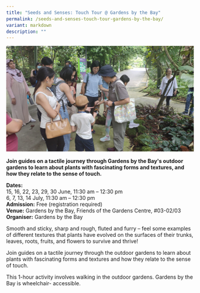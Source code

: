 ```yaml
---
title: "Seeds and Senses: Touch Tour @ Gardens by the Bay"
permalink: /seeds-and-senses-touch-tour-gardens-by-the-bay/
variant: markdown
description: ""
---
```

![](/images/Tours/GBTB_seeds_senses_touch_tour.jpg)

**Join guides on a tactile journey through Gardens by the Bay's outdoor gardens to learn about plants with fascinating forms and textures, and how they relate to the sense of touch.**

**Dates:** <br>
15, 16, 22, 23, 29, 30 June, 11:30 am – 12:30 pm  
6, 7, 13, 14 July, 11:30 am – 12:30 pm<br>
**Admission:** Free (registration required)<br>
**Venue:** Gardens by the Bay, Friends of the Gardens Centre, #03-02/03<br>
**Organiser:** Gardens by the Bay

Smooth and sticky, sharp and rough, fluted and furry – feel some examples of different textures that plants have evolved on the surfaces of their trunks, leaves, roots, fruits, and flowers to survive and thrive!&nbsp;

Join guides on a tactile journey through the outdoor gardens to learn about plants with fascinating forms and textures and how they relate to the sense of touch.

This 1-hour activity involves walking in the outdoor gardens. Gardens by the Bay is wheelchair- accessible.